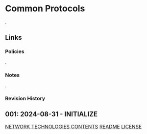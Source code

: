 # Common Protocols
.
## Links
### Policies
.
### Notes
.
### Revision History
001: 2024-08-31 - INITIALIZE
---
<font size=3>[NETWORK TECHNOLOGIES CONTENTS](-%20Network%20Technologies%20Contents.md)
[README](README.md)
[LICENSE](LICENSE)<font>